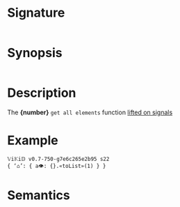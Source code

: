 # Signature
```vikid-signature
```

# Synopsis
```vikid-synopsis
```

# Description
The __{number}__ `get all elements` function [lifted on signals](/refman/concepts/pure_functions)

# Example
```vikid-script
𝕍i𝕂i𝔻 v0.7-750-g7e6c265e2b95 s22
{ ‘⌂’: { a👁: {}.«toList»(1) } }
```




# Semantics
